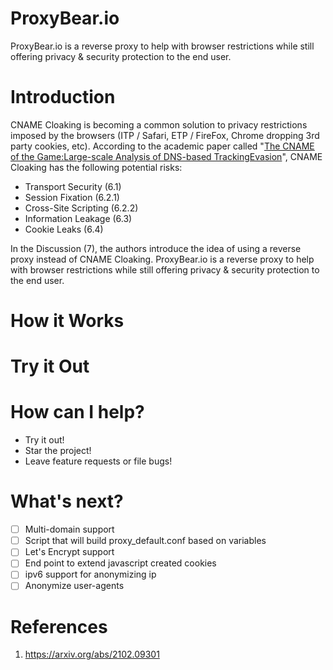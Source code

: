 # ProxyBear.io

ProxyBear.io is a reverse proxy to help with browser restrictions while still offering privacy & security protection to the end user.

# Introduction

CNAME Cloaking is becoming a common solution to privacy restrictions imposed by the browsers (ITP / Safari, ETP / FireFox, Chrome dropping 3rd party cookies, etc). According to the academic paper called "[The CNAME of the Game:Large-scale Analysis of DNS-based TrackingEvasion](https://arxiv.org/abs/2102.09301)", CNAME Cloaking has the following potential risks:

* Transport Security (6.1)
* Session Fixation (6.2.1)
* Cross-Site Scripting (6.2.2)
* Information Leakage (6.3)
* Cookie Leaks (6.4)

In the Discussion (7), the authors introduce the idea of using a reverse proxy instead of CNAME Cloaking. ProxyBear.io is a reverse proxy to help with browser restrictions while still offering privacy & security protection to the end user.


# How it Works

# Try it Out

# How can I help?

* Try it out!
* Star the project!
* Leave feature requests or file bugs!

# What's next?

- [ ] Multi-domain support
- [ ] Script that will build proxy_default.conf based on variables
- [ ] Let's Encrypt support
- [ ] End point to extend javascript created cookies
- [ ] ipv6 support for anonymizing ip
- [ ] Anonymize user-agents

# References

1. https://arxiv.org/abs/2102.09301
